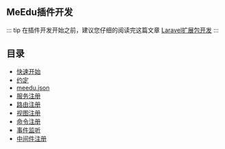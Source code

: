 
## MeEdu插件开发

::: tip
在插件开发开始之前，建议您仔细的阅读完这篇文章 [Laravel扩展包开发](https://learnku.com/docs/laravel/5.8/packages/3922)
:::


## 目录

+ [快速开始](快速开始.md)
+ [约定](约定.md)
+ [meedu.json](meedu.json.md)
+ [服务注册](服务注册.md)
+ [路由注册](路由注册.md)
+ [视图注册](视图注册.md)
+ [命令注册](命令注册.md)
+ [事件监听](事件监听.md)
+ [中间件注册](中间件注册.md)